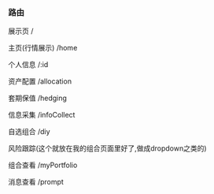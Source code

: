 ### 路由

展示页 /

主页(行情展示) /home

个人信息 /:id

资产配置 /allocation

套期保值 /hedging

信息采集 /infoCollect

自选组合 /diy

风险跟踪(这个就放在我的组合页面里好了,做成dropdown之类的)

组合查看 /myPortfolio

消息查看 /prompt